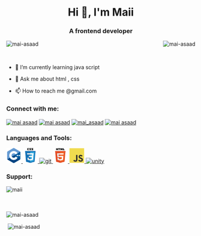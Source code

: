 <h1 align="center">Hi 👋, I'm Maii</h1>
<h3 align="center">A frontend developer</h3>
<p> <img align="right"
            src="https://media4.giphy.com/media/2IudUHdI075HL02Pkk/200.webp?cid=ecf05e4796hgvasvp0mcfpocti23fzqd5jdfenyxqtjk7w5e&ep=v1_gifs_search&rid=200.webp&ct=g"
            alt="mai-asaad" /> </p>
<p align="left"> <img src="https://komarev.com/ghpvc/?username=mai-asaad&label=Profile%20views&color=0e75b6&style=flat" alt="mai-asaad" /> </p>

<p align="left"> <a href="https://twitter.com/" target="blank"><img src="https://img.shields.io/twitter/follow/?logo=twitter&style=for-the-badge" alt="" /></a> </p>

- 🌱 I’m currently learning java script

- 💬 Ask me about html , css

- 📫 How to reach me @gmail.com

<h3 align="left">Connect with me:</h3>
<p align="left">
<a href="https://linkedin.com/in/mai asaad" target="blank"><img align="center" src="https://raw.githubusercontent.com/rahuldkjain/github-profile-readme-generator/master/src/images/icons/Social/linked-in-alt.svg" alt="mai asaad" height="30" width="40" /></a>
<a href="https://fb.com/mai asaad" target="blank"><img align="center" src="https://raw.githubusercontent.com/rahuldkjain/github-profile-readme-generator/master/src/images/icons/Social/facebook.svg" alt="mai asaad" height="30" width="40" /></a>
<a href="https://instagram.com/mai_asaad" target="blank"><img align="center" src="https://raw.githubusercontent.com/rahuldkjain/github-profile-readme-generator/master/src/images/icons/Social/instagram.svg" alt="mai_asaad" height="30" width="40" /></a>
<a href="https://www.youtube.com/c/mai asaad" target="blank"><img align="center" src="https://raw.githubusercontent.com/rahuldkjain/github-profile-readme-generator/master/src/images/icons/Social/youtube.svg" alt="mai asaad" height="30" width="40" /></a>
</p>

<h3 align="left">Languages and Tools:</h3>
<p align="left"> <a href="https://www.w3schools.com/cpp/" target="_blank" rel="noreferrer"> <img src="https://raw.githubusercontent.com/devicons/devicon/master/icons/cplusplus/cplusplus-original.svg" alt="cplusplus" width="40" height="40"/> </a> <a href="https://www.w3schools.com/css/" target="_blank" rel="noreferrer"> <img src="https://raw.githubusercontent.com/devicons/devicon/master/icons/css3/css3-original-wordmark.svg" alt="css3" width="40" height="40"/> </a> <a href="https://git-scm.com/" target="_blank" rel="noreferrer"> <img src="https://www.vectorlogo.zone/logos/git-scm/git-scm-icon.svg" alt="git" width="40" height="40"/> </a> <a href="https://www.w3.org/html/" target="_blank" rel="noreferrer"> <img src="https://raw.githubusercontent.com/devicons/devicon/master/icons/html5/html5-original-wordmark.svg" alt="html5" width="40" height="40"/> </a> <a href="https://developer.mozilla.org/en-US/docs/Web/JavaScript" target="_blank" rel="noreferrer"> <img src="https://raw.githubusercontent.com/devicons/devicon/master/icons/javascript/javascript-original.svg" alt="javascript" width="40" height="40"/> </a> <a href="https://unity.com/" target="_blank" rel="noreferrer"> <img src="https://www.vectorlogo.zone/logos/unity3d/unity3d-icon.svg" alt="unity" width="40" height="40"/> </a> </p>

<h3 align="left">Support:</h3>
<p><a href="https://ko-fi.com/maii"> <img align="left" src="https://cdn.ko-fi.com/cdn/kofi3.png?v=3" height="50" width="210" alt="maii" /></a></p><br><br><br>

<p><img align="center" src="https://github-readme-stats.vercel.app/api/top-langs?username=mai-asaad&show_icons=true&locale=en&layout=compact" alt="mai-asaad" /></p>

<p>&nbsp;<img align="center" src="https://github-readme-stats.vercel.app/api?username=mai-asaad&show_icons=true&locale=en" alt="mai-asaad" /></p>

<!-- <p><img align="center" src="https://github-readme-streak-stats.herokuapp.com/?user=mai-asaad&" alt="mai-asaad" /></p> -->
